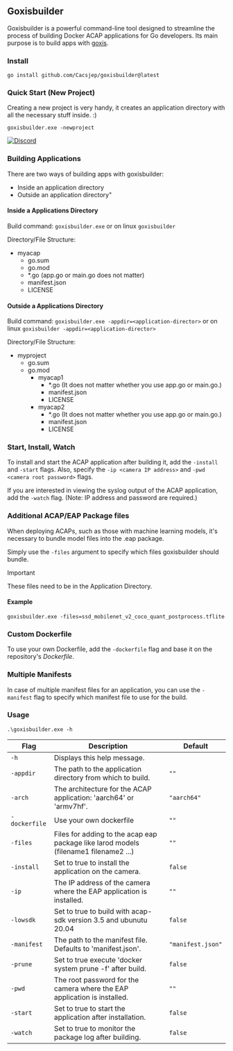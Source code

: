 ## Goxisbuilder

Goxisbuilder is a powerful command-line tool designed to streamline the process of building Docker ACAP applications for Go developers. 
Its main purpose is to build apps with [goxis](https://github.com/Cacsjep/goxis).

### Install
```shell
go install github.com/Cacsjep/goxisbuilder@latest
```

### Quick Start (New Project)
Creating a new project is very handy, it creates an application directory with all the necessary stuff inside. :)
```shell
goxisbuilder.exe -newproject
```

[![Discord](https://img.shields.io/badge/Discord-Join%20us-blue?style=for-the-badge&logo=discord)](https://discord.gg/we6EqDSJ)

### Building Applications
There are two ways of building apps with goxisbuilder:
- Inside an application directory
- Outside an application directory"

#### Inside a Applications Directory
Build command: `goxisbuilder.exe` or on linux `goxisbuilder`

Directory/File Structure:
* myacap
   * go.sum
   * go.mod
   * *.go (app.go or main.go does not matter) 
   * manifest.json
   * LICENSE

#### Outside a Applications Directory
Build command: `goxisbuilder.exe -appdir=<application-director>` or on linux `goxisbuilder -appdir=<application-director>`

Directory/File Structure:
* myproject
   * go.sum
   * go.mod
     * myacap1
       * *.go (It does not matter whether you use app.go or main.go.) 
       * manifest.json
       * LICENSE
     * myacap2
       * *.go (It does not matter whether you use app.go or main.go.) 
       * manifest.json
       * LICENSE

### Start, Install, Watch
To install and start the ACAP application after building it, add the `-install`  and `-start`  flags. Also, specify the `-ip <camera IP address>`  and `-pwd <camera root password>`  flags.

If you are interested in viewing the syslog output of the ACAP application, add the `-watch`  flag. (Note: IP address and password are required.)

### Additional ACAP/EAP Package files
When deploying ACAPs, such as those with machine learning models, it's necessary to bundle model files into the .eap package.

Simply use the `-files` argument to specify which files goxisbuilder should bundle.

> [!IMPORTANT] 
> These files need to be in the Application Directory.

#### Example
```
goxisbuilder.exe -files=ssd_mobilenet_v2_coco_quant_postprocess.tflite
```

### Custom Dockerfile
To use your own Dockerfile, add the `-dockerfile` flag and base it on the repository's *Dockerfile*.

### Multiple Manifests
In case of multiple manifest files for an application, you can use the `-manifest` flag to specify which manifest file to use for the build.

### Usage
```shell
.\goxisbuilder.exe -h
```

| Flag                | Description                                                                                                                      | Default           |
| ------------------- | -------------------------------------------------------------------------------------------------------------------------------- | ----------------- |
| `-h`                | Displays this help message.                                                                                                      |                   |
| `-appdir`           | The path to the application directory from which to build.                                                                       | `""`              |
| `-arch`             | The architecture for the ACAP application: 'aarch64' or 'armv7hf'.                                                               | `"aarch64"`       |
| `-dockerfile`       | Use your own dockerfile                                                                                                          | `""`              |
| `-files`            | Files for adding to the acap eap package like larod models (filename1 filename2 ...)                                             | `""`              |
| `-install`          | Set to true to install the application on the camera.                                                                            | `false`           |
| `-ip`               | The IP address of the camera where the EAP application is installed.                                                             | `""`              |
| `-lowsdk`           | Set to true to build with acap-sdk version 3.5 and ubunutu 20.04                                                                 | `false`           |
| `-manifest`         | The path to the manifest file. Defaults to 'manifest.json'.                                                                      | `"manifest.json"` |
| `-prune`            | Set to true execute 'docker system prune -f' after build.                                                                        | `false`           |
| `-pwd`              | The root password for the camera where the EAP application is installed.                                                         | `""`              |
| `-start`            | Set to true to start the application after installation.                                                                         | `false`           |
| `-watch`            | Set to true to monitor the package log after building.                                                                           | `false`           |




